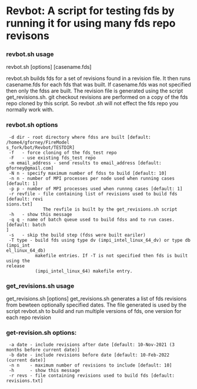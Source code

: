 # Revbot: A script for testing fds by running it for using many fds repo revisons

### revbot.sh usage

revbot.sh [options] [casename.fds]

revbot.sh builds fds for a set of revisions found in a revision file.
It then runs casename.fds for each fds that was built. If casename.fds
was not specified then only the fdss are built. The revision file
is generated using the script get_revisions.sh.  git checkout revisions
are performed on a copy of the fds repo cloned by this script.  So revbot                                                                                       .sh
will not effect the fds repo you normally work with.

### revbot.sh options

```
 -d dir - root directory where fdss are built [default: /home4/gforney/FireModel                                                                                       s_fork/bot/Revbot/TESTDIR]
 -f   - force cloning of the fds_test repo
 -F   - use existing fds_test repo
 -m email_address - send results to email_address [default: gforney@gmail.com]
 -N n - specify maximum number of fdss to build [default: 10]
 -n n - number of MPI processes per node used when running cases [default: 1]
 -p p - number of MPI processes used when runnng cases [default: 1]
 -r revfile - file containing list of revisions used to build fds [default: revi                                                                                       sions.txt]
              The revfile is built by the get_revisions.sh script
 -h   - show this message
 -q q - name of batch queue used to build fdss and to run cases. [default: batch                                                                                       ]
 -s   - skip the build step (fdss were built eariler)
 -T type - build fds using type dv (impi_intel_linux_64_dv) or type db (impi_int                                                                                       el_linux_64_db)
           makefile entries. If -T is not specified then fds is built using the                                                                                        release
           (impi_intel_linux_64) makefile entry.
```

### get_revisions.sh usage

get_revisions.sh [options]
get_revisions.sh generates a list of fds revisions from
bewteen optionally specified dates.  The file generated
is used by the script revbot.sh to build and run multiple
versions of fds, one version for each repo revision

### get-revision.sh options:

```
 -a date - include revisions after date [default: 10-Nov-2021 (3 months before current date)]
 -b date - include revisions before date [default: 10-Feb-2022 (current date)]
 -n n    - maximum number of revisions to include [default: 10]
 -h      - show this message
 -r revs - file containing revisions used to build fds [default: revisions.txt]
 ```
